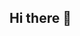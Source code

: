 ## Hi there 👋

<!--
**laribt/laribt** is a ✨ _special_ ✨ repository because its `README.md` (this file) appears on your GitHub profile.

# 👩‍🔬 Olá, eu sou a Larissa!  

🎓 Doutoranda em Química | 💻 Estudante de Ciência da Computação | 🔬 Apaixonada por Data Science e Inteligência Artificial  

---

## 🚀 Tecnologias & Ferramentas
![Python](https://img.shields.io/badge/Python-3776AB?style=for-the-badge&logo=python&logoColor=white)
![MATLAB](https://img.shields.io/badge/MATLAB-0076A8?style=for-the-badge&logo=mathworks&logoColor=white)
![GitHub](https://img.shields.io/badge/GitHub-181717?style=for-the-badge&logo=github&logoColor=white)

---

## 📌 Projetos em destaque
- [🌱 Coffee Authentication ](https://github.com/laribt/projeto-cafe)  
  *Modelagem de classe para certificação de origem do café.*
---

## 🌎 Conecte-se comigo
[![LinkedIn](https://img.shields.io/badge/LinkedIn-000?style=for-the-badge&logo=linkedin&logoColor=0A66C2)](https://www.linkedin.com/in/larissa-santos-062629382/)  

---

✨ 
